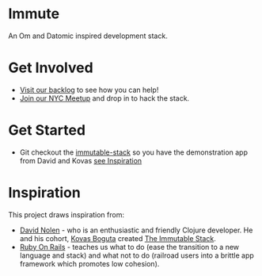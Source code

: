 # Immute

An Om and Datomic inspired development stack.

# Get Involved
* [Visit our backlog](https://www.pivotaltracker.com/n/projects/1074796) to see how you can help!
* [Join our NYC Meetup](http://www.meetup.com/The-New-York-Immutable-Hack/) and drop in to hack the stack.

# Get Started

* Git checkout the [immutable-stack](http://kitchentablecoders.com/class/2014/04/12/the-immutable-stack/) so you have the demonstration app from David and Kovas [see Inspiration](#Inspiration)

# Inspiration

This project draws inspiration from:

* [David Nolen](https://github.com/swannodette) - who is an enthusiastic and friendly Clojure developer. 
He and his cohort, [Kovas Boguta](https://github.com/kovasb) created [The Immutable Stack](http://kitchentablecoders.com/class/2014/04/12/the-immutable-stack/).
* [Ruby On Rails](http://rubyonrails.org/) - teaches us what to do (ease the transition to a new language and stack) and what not to do (railroad users into a brittle app framework which promotes low cohesion). 

